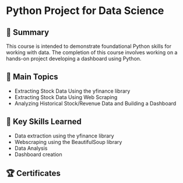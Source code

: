<h1>Python Project for Data Science</h1>

## 📄 Summary

This course is intended to demonstrate foundational Python skills for working with data. The completion of this course involves working on a hands-on project developing a dashboard using Python.

## 📑 Main Topics

- Extracting Stock Data Using the yfinance library
- Extracting Stock Data Using Web Scraping
- Analyzing Historical Stock/Revenue Data and Building a Dashboard

## 🔑 Key Skills Learned

- Data extraction using the yfinance library
- Webscraping using the BeautifulSoup library
- Data Analysis
- Dashboard creation

## 🏆 Certificates
